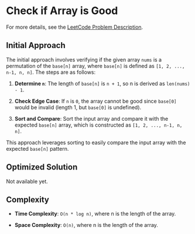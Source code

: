 # Check if Array is Good

For more details, see the [LeetCode Problem Description](https://leetcode.com/problems/check-if-array-is-good/description/).

## Initial Approach

The initial approach involves verifying if the given array `nums` is a permutation of the `base[n]` array, where `base[n]` is defined as `[1, 2, ..., n-1, n, n]`. The steps are as follows:

1. **Determine `n`**: The length of `base[n]` is `n + 1`, so n is derived as `len(nums) - 1`.

1. **Check Edge Case**: If `n` is `0`, the array cannot be good since `base[0]` would be invalid (length 1, but `base[0]` is undefined).

1. **Sort and Compare**: Sort the input array and compare it with the expected `base[n]` array, which is constructed as `[1, 2, ..., n-1, n, n]`.

This approach leverages sorting to easily compare the input array with the expected `base[n]` pattern.

## Optimized Solution

Not available yet.

## Complexity

- **Time Complexity**: `O(n * log n)`, where n is the length of the array.

- **Space Complexity**: `O(n)`, where n is the length of the array.
